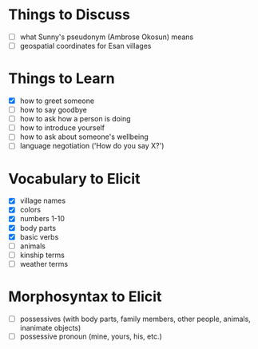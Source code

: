 # Things to Discuss

- [ ] what Sunny's pseudonym (Ambrose Okosun) means
- [ ] geospatial coordinates for Esan villages

# Things to Learn
- [x] how to greet someone
- [ ] how to say goodbye
- [ ] how to ask how a person is doing
- [ ] how to introduce yourself
- [ ] how to ask about someone's wellbeing
- [ ] language negotiation ('How do you say X?')

# Vocabulary to Elicit
- [x] village names
- [x] colors
- [x] numbers 1-10
- [x] body parts
- [x] basic verbs
- [ ] animals
- [ ] kinship terms
- [ ] weather terms

# Morphosyntax to Elicit
- [ ] possessives (with body parts, family members, other people, animals, inanimate objects)
- [ ] possessive pronoun (mine, yours, his, etc.)
